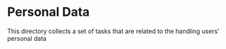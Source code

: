 # Personal Data

This directory collects a set of tasks that are related to the handling users' personal data
